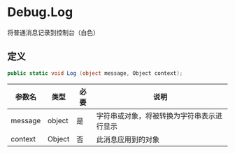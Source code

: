 # Debug.Log

将普通消息记录到控制台（白色）

## 定义

```csharp
public static void Log (object message, Object context);
```

| 参数名  | 类型   | 必要 | 说明                                       |
| ------- | ------ | ---- | ------------------------------------------ |
| message | object | 是   | 字符串或对象，将被转换为字符串表示进行显示 |
| context | Object | 否   | 此消息应用到的对象                         |

